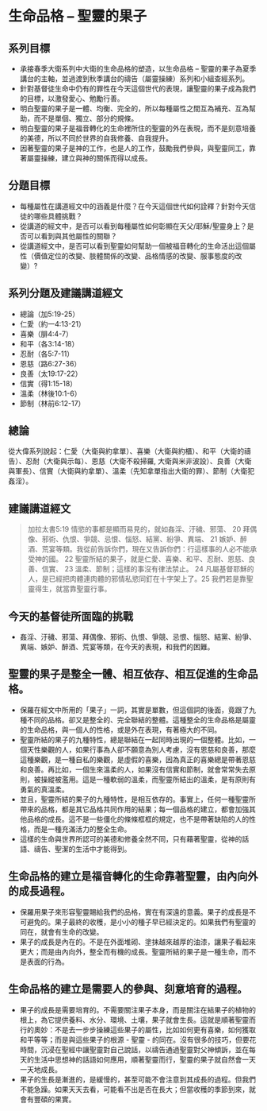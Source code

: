 # 生命品格 – 聖靈的果子

## 系列目標
+ 承接春季大衛系列中大衛的生命品格的塑造，以生命品格 – 聖靈的果子為夏季講台的主軸，並過渡到秋季講台的禱告（屬靈操練）系列和小組查經系列。
+ 針對基督徒生命中仍有的罪性在今天這個世代的表現，讓聖靈的果子成為我們的目標，以激發愛心、勉勵行善。
+ 明白聖靈的果子是一體、均衡、完全的，所以每種屬性之間互為補充、互為幫助，而不是單個、獨立、部分的規條。
+ 明白聖靈的果子是福音轉化的生命裡所住的聖靈的外在表現，而不是刻意培養的美德，所以不同於世界的自我修養、自我提升。
+ 因著聖靈的果子是神的工作，也是人的工作，鼓勵我們參與，與聖靈同工，靠著屬靈操練，建立與神的關係而得以成長。

## 分題目標
+ 每種屬性在講道經文中的涵義是什麼？在今天這個世代如何詮釋？針對今天信徒的哪些具體挑戰？
+ 從講道的經文中，是否可以看到每種屬性如何彰顯在天父/耶穌/聖靈身上？是否可以看到與其他屬性的關聯？
+ 從講道經文中，是否可以看到聖靈如何幫助一個被福音轉化的生命活出這個屬性（價值定位的改變、肢體關係的改變、品格情感的改變、服事態度的改變）?

## 系列分題及建議講道經文
+ 總論（加5:19-25）
+ 仁愛（約一4:13-21）
+ 喜樂（腓4:4-7）
+ 和平（各3:14-18）
+ 忍耐（各5:7-11）
+ 恩慈（路6:27-36）
+ 良善（太19:17-22）
+ 信實（得1:15-18）
+ 溫柔（林後10:1-6）
+ 節制（林前6:12-17） 

## 總論
從大偉系列說起：仁愛（大衛與約拿單）、喜樂（大衛與約櫃）、和平（大衛的禱告）、忍耐（大衛與示每）、恩慈（大衛不殺掃羅, 大衛與米非波設）、良善（大衛與軍長）、信實（大衛與約拿單）、溫柔（先知拿單指出大衛的罪）、節制（大衛犯姦淫）。

## 建議講道經文
>加拉太書5:19 情慾的事都是顯而易見的，就如姦淫、汙穢、邪蕩、 20 拜偶像、邪術、仇恨、爭競、忌恨、惱怒、結黨、紛爭、異端、 21 嫉妒、醉酒、荒宴等類。我從前告訴你們，現在又告訴你們：行這樣事的人必不能承受神的國。 22 聖靈所結的果子，就是仁愛、喜樂、和平、忍耐、恩慈、良善、信實、 23 溫柔、節制；這樣的事沒有律法禁止。 24 凡屬基督耶穌的人，是已經把肉體連肉體的邪情私慾同釘在十字架上了。25 我們若是靠聖靈得生，就當靠聖靈行事。

## 今天的基督徒所面臨的挑戰
+ 姦淫、汙穢、邪蕩、拜偶像、邪術、仇恨、爭競、忌恨、惱怒、結黨、紛爭、異端、嫉妒、醉酒、荒宴等類，在今天的表現，和我們的困難。

## 聖靈的果子是整全一體、相互依存、相互促進的生命品格。
+ 保羅在經文中所用的「果子」一詞，其實是單數，但這個詞的後面，竟跟了九種不同的品格。卻又是整全的、完全聯結的整體。這種整全的生命品格是屬靈的生命品格，與一個人的性格，或是外在表現，有著極大的不同。
+ 聖靈所結的果子的九種特性，總是聯結在一起同時出現的一個整體。比如，一個天性樂觀的人，如果行事為人卻不願意為別人考慮，沒有恩慈和良善，那麼這種樂觀，是一種自私的樂觀，是虛假的喜樂，因為真正的喜樂總是帶著恩慈和良善。再比如，一個生來溫柔的人，如果沒有信實和節制，就會常常失去原則，被操縱被濫用。這是一種軟弱的溫柔，而聖靈所結出的溫柔，是有原則有勇氣的真溫柔。
+ 並且，聖靈所結的果子的九種特性，是相互依存的。事實上，任何一種聖靈所帶來的品格，都是其它品格共同作用的結果；每一個品格的建立，都會加強其他品格的成長。這不是一些僵化的條條框框的規定，也不是帶著缺陷的人的性格，而是一種充滿活力的整全生命。
+ 這樣的生命與世界所認可的美德和修養全然不同，只有藉著聖靈，從神的話語、禱告、聖潔的生活中才能得到。

## 生命品格的建立是福音轉化的生命靠著聖靈，由內向外的成長過程。
+ 保羅用果子來形容聖靈賜給我們的品格，實在有深遠的意義。果子的成長是不可避免的。果子最終的收穫，是小小的種子早已經決定的。如果我們有聖靈的同在，就會有生命的改變。
+ 果子的成長是內在的。不是在外面堆砌、塗抹越來越厚的油漆，讓果子看起來更大；而是由內向外，整全而有機的成長。聖靈所結的果子是一種生命，而不是表面的行為。

## 生命品格的建立是需要人的參與、刻意培育的過程。
+ 果子的成長是需要培育的。不需要關注果子本身，而是關注在結果子的植物的根上，為它提供養料、水分、環境、土壤，果子就會生長。這就是順著聖靈而行的奧妙：不是去一步步操練這些果子的屬性，比如如何更有喜樂，如何獲取和平等等；而是與這些果子的根源 - 聖靈 - 的同在。沒有很多的技巧，但要花時間，沉浸在聖經中讓聖靈對自己說話，以禱告通過聖靈對父神傾訴，並在每天的生活中思想神的話語如何應用，順著聖靈而行，聖靈的果子就自然會一天一天地成長。
+ 果子的生長是漸進的，是緩慢的，甚至可能不會注意到其成長的過程。但我們不能急躁。如果天天去看，可能看不出是否在長大；但當收穫的季節到來，就會有豐碩的果實。 
